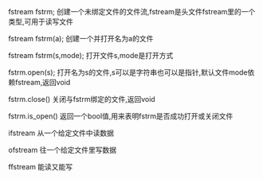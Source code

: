 fstream fstrm;
创建一个未绑定文件的文件流,fstream是头文件fstream里的一个类型,可用于读写文件

fstream fstrm(a);
创建一个并打开名为a的文件

fstream fstrm(s,mode);
打开文件s,mode是打开方式

fstrm.open(s);
打开名为s的文件,s可以是字符串也可以是指针,默认文件mode依赖fstream,返回void

fstrm.close()
关闭与fstrm绑定的文件,返回void

fstrm.is_open()
返回一个bool值,用来表明fstrm是否成功打开或关闭文件

ifstream
从一个给定文件中读数据

ofstream
往一个给定文件里写数据

ffstream
能读又能写
